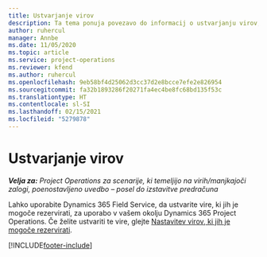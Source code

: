 ```yaml
---
title: Ustvarjanje virov
description: Ta tema ponuja povezavo do informacij o ustvarjanju virov, ki jih je mogoče rezervirati.
author: ruhercul
manager: Annbe
ms.date: 11/05/2020
ms.topic: article
ms.service: project-operations
ms.reviewer: kfend
ms.author: ruhercul
ms.openlocfilehash: 9eb58bf4d25062d3cc37d2e8bcce7efe2e826954
ms.sourcegitcommit: fa32b1893286f20271fa4ec4be8fc68bd135f53c
ms.translationtype: HT
ms.contentlocale: sl-SI
ms.lasthandoff: 02/15/2021
ms.locfileid: "5279878"
---
```

# <a name="create-resources"></a>Ustvarjanje virov

_**Velja za:** Project Operations za scenarije, ki temeljijo na virih/manjkajoči zalogi, poenostavljeno uvedbo – posel do izstavitve predračuna_

Lahko uporabite Dynamics 365 Field Service, da ustvarite vire, ki jih je mogoče rezervirati, za uporabo v vašem okolju Dynamics 365 Project Operations. Če želite ustvariti te vire, glejte [Nastavitev virov, ki jih je mogoče rezervirati](https://docs.microsoft.com/dynamics365/field-service/set-up-bookable-resources).


[!INCLUDE[footer-include](../includes/footer-banner.md)]